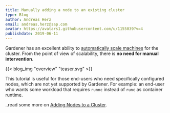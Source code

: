 ```yaml
---
title: Manually adding a node to an existing cluster
type: Blog
author: Andreas Herz
email: andreas.herz@sap.com
avatar: https://avatars1.githubusercontent.com/u/1155039?v=4
publishdate: 2019-06-11
---
```


Gardener has an excellent ability to [automatically scale machines](/components/mcm/) for the cluster. From the point of view 
of scalability, there is **no need for manual intervention**. 


{{< blog_img "overview" "teaser.svg" >}}


This tutorial is useful for those end-users who need specifically configured nodes, which are not yet supported 
by Gardener. For example: an end-user who wants some workload that requires `runnc` instead of `runc` as container 
runtime.


..read some more on [Adding Nodes to a Cluster](../readmore/adding-nodes).


